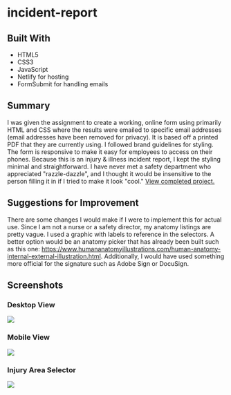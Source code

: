 # incident-report

## Built With
- HTML5
- CSS3
- JavaScript
- Netlify for hosting
- FormSubmit for handling emails

## Summary

I was given the assignment to create a working, online form using primarily HTML and CSS where the results were emailed to specific email addresses (email addresses have been removed for privacy). It is based off a printed PDF that they are currently using. I followed brand guidelines for styling. The form is responsive to make it easy for employees to access on their phones. Because this is an injury & illness incident report, I kept the styling minimal and straightforward. I have never met a safety department who appreciated "razzle-dazzle", and I thought it would be insensitive to the person filling it in if I tried to make it look "cool." [View completed project.](https://friendly-swanson-005d62.netlify.app/)

## Suggestions for Improvement

There are some changes I would make if I were to implement this for actual use. Since I am not a nurse or a safety director, my anatomy listings are pretty vague. I used a graphic with labels to reference in the selectors. A better option would be an anatomy picker that has already been built such as this one: https://www.humananatomyillustrations.com/human-anatomy-internal-external-illustration.html. Additionally, I would have used something more official for the signature such as Adobe Sign or DocuSign.

## Screenshots

### Desktop View
<img src="https://user-images.githubusercontent.com/69943959/135678614-f1c9a8f2-2752-4a5f-9fe7-dda4ce882fb4.PNG">

### Mobile View
<img src="https://user-images.githubusercontent.com/69943959/135678588-08b05e89-4df1-415e-bc12-05666c843c60.PNG">

### Injury Area Selector
<img src="https://user-images.githubusercontent.com/69943959/135678625-0e2732ab-53a3-4caa-a4eb-b05aa18a5e31.PNG">


